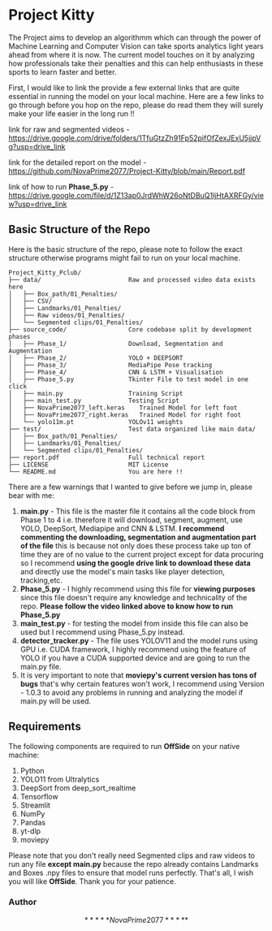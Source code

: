 # Project Kitty
The Project aims to develop an algorithmm which can through the power of Machine Learning and Computer Vision can take sports analytics light years ahead from where it is now. The current model touches on it by analyzing how professionals take their penalties and this can help enthusiasts in these sports to learn faster and better. 

First, I would like to link the provide a few external links that are quite essential in running the model on your local machine. Here are a few links to go through before you hop on the repo, please do read them they will surely make your life easier in the long run !!


link for raw and segmented videos - https://drive.google.com/drive/folders/1TfuGtzZh91Fp52pifOfZexJExU5jjpVg?usp=drive_link

link for the detailed report on the model - https://github.com/NovaPrime2077/Project-Kitty/blob/main/Report.pdf

link of how to run **Phase_5.py** - https://drive.google.com/file/d/1Z13ap0JrdWhW26oNtDBuQ1ljHtAXRFGy/view?usp=drive_link
## Basic Structure of the Repo 
Here is the basic structure of the repo, please note to follow the exact structure otherwise programs might fail to run on your local machine.
```
Project_Kitty_Pclub/
├── data/                        Raw and processed video data exists here
│   ├── Box_path/01_Penalties/
│   ├── CSV/
│   ├── Landmarks/01_Penalties/
│   ├── Raw videos/01_Penalties/
│   └── Segmented clips/01_Penalties/
├── source_code/                 Core codebase split by development phases
│   ├── Phase_1/                 Download, Segmentation and Augmentation 
│   ├── Phase_2/                 YOLO + DEEPSORT
│   ├── Phase_3/                 MediaPipe Pose tracking
│   ├── Phase_4/                 CNN & LSTM + Visualisation
│   ├── Phase_5.py               Tkinter File to test model in one click
│   ├── main.py                  Training Script
│   ├── main_test.py             Testing Script
│   ├── NovaPrime2077_left.keras    Trained Model for left foot
│   ├── NovaPrime2077_right.keras   Trained Model for right foot
│   └── yolo11m.pt               YOLOv11 weights
├── test/                        Test data organized like main data/
│   ├── Box_path/01_Penalties/
│   ├── Landmarks/01_Penalties/
│   └── Segmented clips/01_Penalties/
├── report.pdf                   Full technical report
├── LICENSE                      MIT License
└── README.md                    You are here !!
```
There are a few warnings that I wanted to give before we jump in, please bear with me:
1. **main.py** - This file is the master file it contains all the code block from Phase 1 to 4 i.e. therefore it will download, segment, augment, use YOLO, DeepSort, Mediapipe and CNN & LSTM. **I recommend commenting the downloading, segmentation and augmentation part of the file** this is because not only does these process take up ton of time they are of no value to the current project except for data procuring so I recommend **using the google drive link to download these data** and directly use the model's main tasks like player detection, tracking,etc.
2. **Phase_5.py** - I highly recommend using this file for **viewing purposes** since this file doesn't require any knowledge and technicality of the repo.
**Please follow the video linked above to know how to run Phase_5.py**
3. **main_test.py** - for testing the model from inside this file can also be used but I recommend using Phase_5.py instead.  
4. **detector_tracker.py** - The file uses YOLOV11 and the model runs using GPU i.e. CUDA framework, I highly recommend using the feature of YOLO if you have a CUDA supported device and are going to run the main.py file.  
5. It is very important to note that **moviepy's current version has tons of bugs** that's why certain features won't work, I recommend using Version - 1.0.3 to avoid any problems in running and analyzing the model if main.py will be used. 

## Requirements
The following components are required to run **OffSide** on your native machine:
1. Python
2. YOLO11 from Ultralytics
3. DeepSort from deep_sort_realtime
4. Tensorflow
5. Streamlit
6. NumPy
7. Pandas
8. yt-dlp
9. moviepy

Please note that you don't really need Segmented clips and raw videos to run any file **except main.py** because the repo already contains Landmarks and Boxes .npy files to ensure that model runs perfectly. 
That's all, I wish you will like **OffSide**. Thank you for your patience. 
### Author
$$ *****NovaPrime2077***** $$


